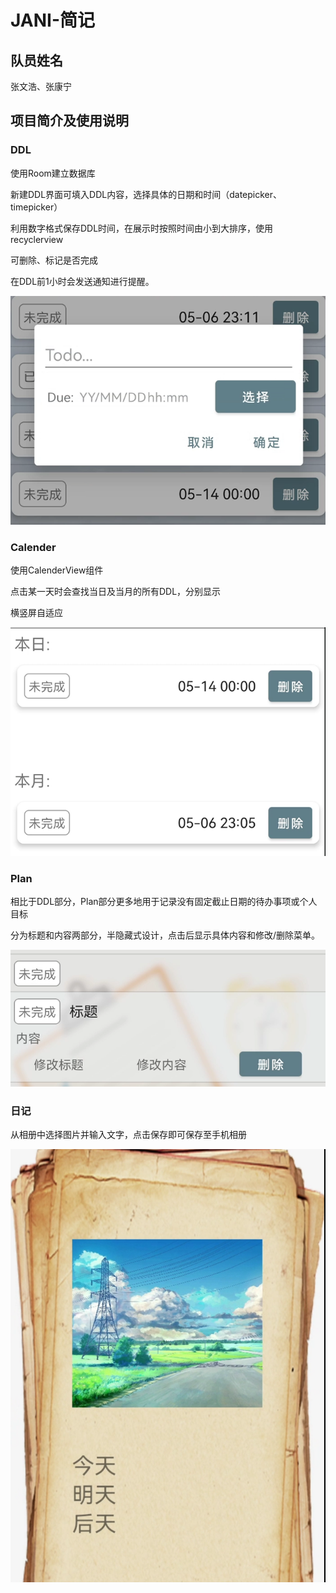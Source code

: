 # JANI-简记

## 队员姓名

张文浩、张康宁

## 项目简介及使用说明

### DDL

使用Room建立数据库

新建DDL界面可填入DDL内容，选择具体的日期和时间（datepicker、timepicker）

利用数字格式保存DDL时间，在展示时按照时间由小到大排序，使用recyclerview

可删除、标记是否完成

在DDL前1小时会发送通知进行提醒。

![image-20220514220814366](https://raw.githubusercontent.com/Bluixe/cloudimg/main/1652537304613.jpg)

### Calender

使用CalenderView组件

点击某一天时会查找当日及当月的所有DDL，分别显示

横竖屏自适应

![image-20220514220909311](https://raw.githubusercontent.com/Bluixe/cloudimg/main/1652537442585.jpg)

### Plan

相比于DDL部分，Plan部分更多地用于记录没有固定截止日期的待办事项或个人目标

分为标题和内容两部分，半隐藏式设计，点击后显示具体内容和修改/删除菜单。

![image-20220514221203761](https://raw.githubusercontent.com/Bluixe/cloudimg/main/1652537536006.jpg)

### 日记

从相册中选择图片并输入文字，点击保存即可保存至手机相册

![image-20220514224505264](https://raw.githubusercontent.com/Bluixe/cloudimg/main/1652539639989.jpg)

